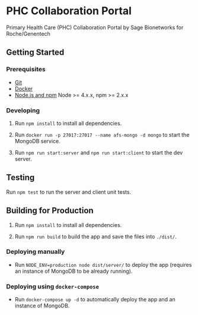 # PHC Collaboration Portal

Primary Health Care (PHC) Collaboration Portal by Sage Bionetworks for Roche/Genentech

## Getting Started

### Prerequisites

- [Git](https://git-scm.com/)
- [Docker](https://www.docker.com/)
- [Node.js and npm](nodejs.org) Node >= 4.x.x, npm >= 2.x.x

### Developing

1. Run `npm install` to install all dependencies.

2. Run `docker run -p 27017:27017 --name afs-mongo -d mongo` to start the MongoDB service.

3. Run `npm run start:server` and `npm run start:client` to start the dev server.

## Testing

Run `npm test` to run the server and client unit tests.

## Building for Production

1. Run `npm install` to install all dependencies.

2. Run `npm run build` to build the app and save the files into `./dist/`.

### Deploying manually

- Run `NODE_ENV=production node dist/server/` to deploy the app (requires an instance of MongoDB to be already running).

### Deploying using `docker-compose`

- Run `docker-compose up -d` to automatically deploy the app and an instance of MongoDB.
